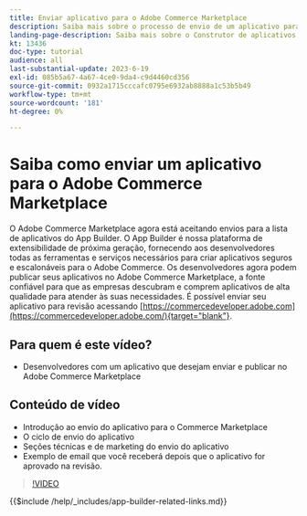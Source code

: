 ```yaml
---
title: Enviar aplicativo para o Adobe Commerce Marketplace
description: Saiba mais sobre o processo de envio de um aplicativo para o Commerce Marketplace.
landing-page-description: Saiba mais sobre o Construtor de aplicativos da Adobe Developer e como enviar um aplicativo para o Commerce Marketplace.
kt: 13436
doc-type: tutorial
audience: all
last-substantial-update: 2023-6-19
exl-id: 085b5a67-4a67-4ce0-9da4-c9d4460cd356
source-git-commit: 0932a1715cccafc0795e6932ab8888a1c53b5b49
workflow-type: tm+mt
source-wordcount: '181'
ht-degree: 0%

---
```


# Saiba como enviar um aplicativo para o Adobe Commerce Marketplace

O Adobe Commerce Marketplace agora está aceitando envios para a lista de aplicativos do App Builder. O App Builder é nossa plataforma de extensibilidade de próxima geração, fornecendo aos desenvolvedores todas as ferramentas e serviços necessários para criar aplicativos seguros e escalonáveis para o Adobe Commerce. Os desenvolvedores agora podem publicar seus aplicativos no Adobe Commerce Marketplace, a fonte confiável para que as empresas descubram e comprem aplicativos de alta qualidade para atender às suas necessidades. É possível enviar seu aplicativo para revisão acessando [https://commercedeveloper.adobe.com](https://commercedeveloper.adobe.com/){target="blank"}.

## Para quem é este vídeo?

* Desenvolvedores com um aplicativo que desejam enviar e publicar no Adobe Commerce Marketplace

## Conteúdo de vídeo

* Introdução ao envio do aplicativo para o Commerce Marketplace
* O ciclo de envio do aplicativo
* Seções técnicas e de marketing do envio do aplicativo
* Exemplo de email que você receberá depois que o aplicativo for aprovado na revisão.

>[!VIDEO](https://video.tv.adobe.com/v/3420313)

{{$include /help/_includes/app-builder-related-links.md}}
